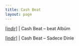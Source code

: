```yaml
---
title: Cash Beat
layout: page
---
```


<a href="https://cloud.mail.ru/public/d415f1bf88d8/Cash%20Beat%20-%20Beat%20Album" target="_blank">[indir]</a> | Cash Beat &#8211; beat Albüm

<a href="https://cloud.mail.ru/public/fcaad93f0336/Cash%20Beat%20Compilation%20-%20Sadece%20Dinle" target="_blank">[indir]</a> | Cash Beat &#8211; Sadece Dinle